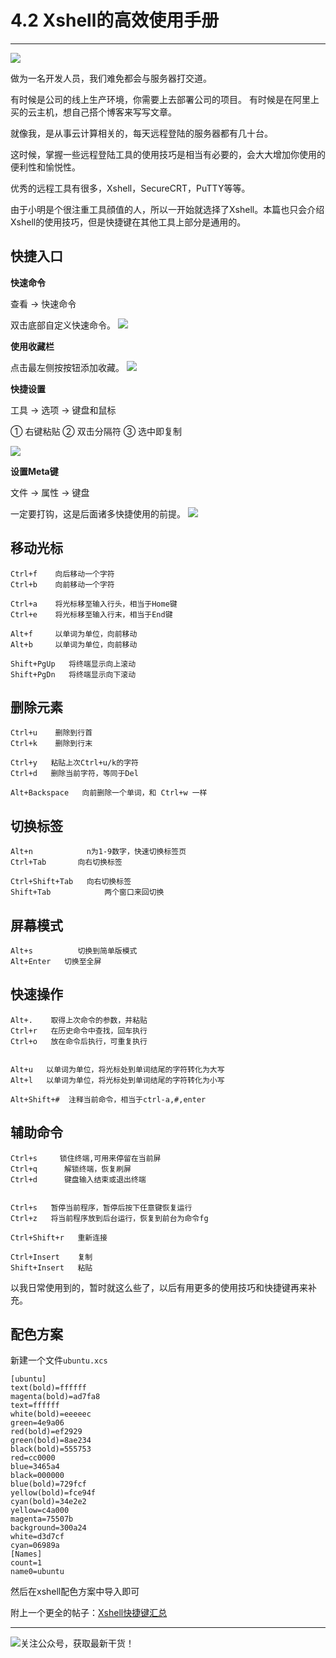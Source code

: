# 4.2 Xshell的高效使用手册

---

![](http://image.python-online.cn/20190511162815.png)

做为一名开发人员，我们难免都会与服务器打交道。

有时候是公司的线上生产环境，你需要上去部署公司的项目。
有时候是在阿里上买的云主机，想自己搭个博客来写写文章。

就像我，是从事云计算相关的，每天远程登陆的服务器都有几十台。

这时候，掌握一些远程登陆工具的使用技巧是相当有必要的，会大大增加你使用的便利性和愉悦性。

优秀的远程工具有很多，Xshell，SecureCRT，PuTTY等等。

由于小明是个很注重工具顔值的人，所以一开始就选择了Xshell。本篇也只会介绍Xshell的使用技巧，但是快捷键在其他工具上部分是通用的。

## 快捷入口

**快速命令**

查看 -> 快速命令

双击底部自定义快速命令。
![](http://image.python-online.cn/20190511162524.png)

**使用收藏栏**

点击最左侧按按钮添加收藏。
![](http://image.python-online.cn/20190511162607.png)

**快捷设置**

工具 -> 选项 -> 键盘和鼠标 

①  右键粘贴 
②  双击分隔符 
③  选中即复制 

![](http://image.python-online.cn/20190511162716.png)

**设置Meta键**

文件 -> 属性 -> 键盘

一定要打钩，这是后面诸多快捷使用的前提。
![](http://image.python-online.cn/20190511162730.png)

## 移动光标
```
Ctrl+f    向后移动一个字符
Ctrl+b    向前移动一个字符

Ctrl+a    将光标移至输入行头，相当于Home键
Ctrl+e    将光标移至输入行末，相当于End键

Alt+f     以单词为单位，向前移动
Alt+b     以单词为单位，向前移动

Shift+PgUp   将终端显示向上滚动
Shift+PgDn   将终端显示向下滚动
```

## 删除元素
```
Ctrl+u    删除到行首
Ctrl+k    删除到行末

Ctrl+y   粘贴上次Ctrl+u/k的字符
Ctrl+d   删除当前字符，等同于Del

Alt+Backspace	向前删除一个单词，和 Ctrl+w 一样
```

## 切换标签
```
Alt+n            n为1-9数字，快速切换标签页
Ctrl+Tab       向右切换标签

Ctrl+Shift+Tab   向右切换标签
Shift+Tab            两个窗口来回切换
```

## 屏幕模式
```
Alt+s          切换到简单版模式
Alt+Enter   切换至全屏
```

## 快速操作
```shell
Alt+.    取得上次命令的参数，并粘贴
Ctrl+r   在历史命令中查找，回车执行
Ctrl+o   放在命令后执行，可重复执行


Alt+u   以单词为单位，将光标处到单词结尾的字符转化为大写
Alt+l   以单词为单位，将光标处到单词结尾的字符转化为小写

Alt+Shift+#  注释当前命令，相当于ctrl-a,#,enter
```

## 辅助命令
```
Ctrl+s     锁住终端,可用来停留在当前屏
Ctrl+q      解锁终端，恢复刷屏
Ctrl+d      键盘输入结束或退出终端


Ctrl+s	 暂停当前程序，暂停后按下任意键恢复运行
Ctrl+z	 将当前程序放到后台运行，恢复到前台为命令fg

Ctrl+Shift+r   重新连接

Ctrl+Insert    复制
Shift+Insert   粘贴
```

以我日常使用到的，暂时就这么些了，以后有用更多的使用技巧和快捷键再来补充。

## 配色方案

新建一个文件`ubuntu.xcs`

```
[ubuntu]
text(bold)=ffffff
magenta(bold)=ad7fa8
text=ffffff
white(bold)=eeeeec
green=4e9a06
red(bold)=ef2929
green(bold)=8ae234
black(bold)=555753
red=cc0000
blue=3465a4
black=000000
blue(bold)=729fcf
yellow(bold)=fce94f
cyan(bold)=34e2e2
yellow=c4a000
magenta=75507b
background=300a24
white=d3d7cf
cyan=06989a
[Names]
count=1
name0=ubuntu
```

然后在xshell配色方案中导入即可

附上一个更全的帖子：[Xshell快捷键汇总](https://www.cnblogs.com/zhoushihui/p/5404392.html)

---

![关注公众号，获取最新干货！](http://image.python-online.cn/20190511161447.png)